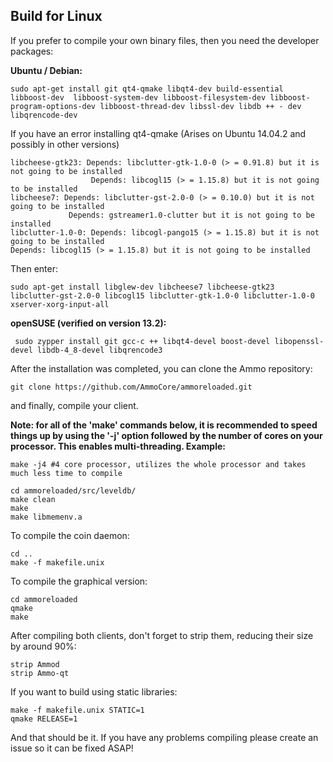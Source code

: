## Build for Linux
If you prefer to compile your own binary files, then you need the developer packages:

<b>Ubuntu / Debian:</b>
 
 	sudo apt-get install git qt4-qmake libqt4-dev build-essential libboost-dev 	libboost-system-dev libboost-filesystem-dev libboost-program-options-dev libboost-thread-dev libssl-dev libdb ++ - dev libqrencode-dev

If you have an error installing qt4-qmake (Arises on Ubuntu 14.04.2 and possibly in other versions)

	libcheese-gtk23: Depends: libclutter-gtk-1.0-0 (> = 0.91.8) but it is not going to be installed
	                  Depends: libcogl15 (> = 1.15.8) but it is not going to be installed
	libcheese7: Depends: libclutter-gst-2.0-0 (> = 0.10.0) but it is not going to be installed
	             Depends: gstreamer1.0-clutter but it is not going to be installed
	libclutter-1.0-0: Depends: libcogl-pango15 (> = 1.15.8) but it is not going to be installed
    Depends: libcogl15 (> = 1.15.8) but it is not going to be installed

Then enter:

	sudo apt-get install libglew-dev libcheese7 libcheese-gtk23 libclutter-gst-2.0-0 libcogl15 libclutter-gtk-1.0-0 libclutter-1.0-0 xserver-xorg-input-all

<b>openSUSE (verified on version 13.2):</b>

	 sudo zypper install git gcc-c ++ libqt4-devel boost-devel libopenssl-devel libdb-4_8-devel libqrencode3

After the installation was completed, you can clone the Ammo repository:
	
    git clone https://github.com/AmmoCore/ammoreloaded.git

and finally, compile your client.

<b>Note: for all of the 'make' commands below, it is recommended to speed things up by using the '-j' option followed by the number of cores on your processor. This enables multi-threading. Example:</b>

	make -j4 #4 core processor, utilizes the whole processor and takes much less time to compile

	cd ammoreloaded/src/leveldb/
	make clean
	make
	make libmemenv.a 

To compile the coin daemon:
	
    cd ..
	make -f makefile.unix

To compile the graphical version:

	cd ammoreloaded
	qmake
	make

After compiling both clients, don't forget to strip them, reducing their size by around 90%:

	strip Ammod
	strip Ammo-qt

If you want to build using static libraries:
	
    make -f makefile.unix STATIC=1
	qmake RELEASE=1

And that should be it. If you have any problems compiling please create an issue so it can be fixed ASAP!
